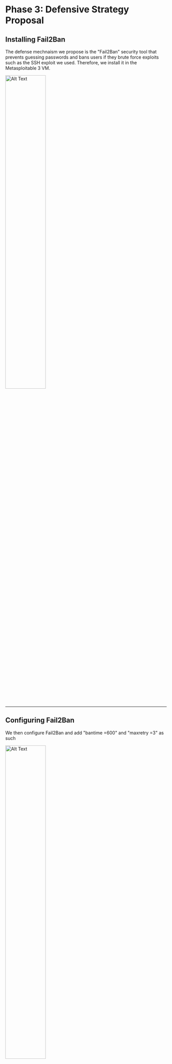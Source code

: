 # Phase 3: Defensive Strategy Proposal

## Installing Fail2Ban

The defense mechnaism we propose is the "Fail2Ban" security tool that prevents guessing passwords and bans users if they brute force exploits such as the SSH exploit we used. Therefore, we install it in the Metasploitable 3 VM.

<img src="https://github.com/user-attachments/assets/09c2c6a4-a05f-42ab-9713-e3f0f8c23e3f" alt="Alt Text" style="width:50%; height:auto;">

---

## Configuring Fail2Ban

We then configure Fail2Ban and add "bantime =600" and "maxretry =3" as such

<img src="https://github.com/user-attachments/assets/469f52fd-bf05-4aef-832b-fbf38c90c13c" alt="Alt Text" style="width:50%; height:auto;">

---

Now after trying to attack and failing for the fourth time, the attacker's IP is banned for 600 seconds

<img src="https://github.com/user-attachments/assets/78a3d219-6bf5-4d4c-8b6c-dc98623ebd92" alt="Alt Text" style="width:50%; height:auto;">

---

After this process, we can see the banned IP by writing sudo **"fail2ban-client status ssh"** in the Metasploitable 3 VM

<img src="https://github.com/user-attachments/assets/7e6059e2-7bee-4ac7-8452-cc7faa8a85bb" alt="Alt Text" style="width:50%; height:auto;">

Which proves that the Fail2Ban security tool works to counter the SSH exploit.
